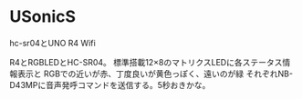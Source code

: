 # USonicS
hc-sr04とUNO R4 Wifi

R4とRGBLEDとHC-SR04。
標準搭載12×8のマトリクスLEDに各ステータス情報表示と
RGBでの近いが赤、丁度良いが黄色っぽく、遠いのが緑
それぞれNB-D43MPに音声発呼コマンドを送信する。5秒おきかな。
